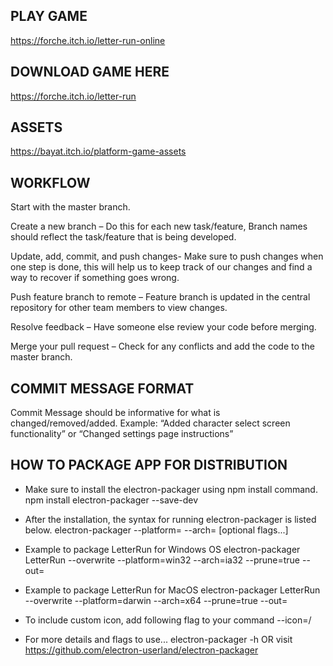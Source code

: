 ﻿## PLAY GAME
 https://forche.itch.io/letter-run-online
 
 ## DOWNLOAD GAME HERE
https://forche.itch.io/letter-run
 
 ## ASSETS
 https://bayat.itch.io/platform-game-assets
 
 ## WORKFLOW

Start with the master branch.

Create a new branch – Do this for each new task/feature, Branch names should reflect the task/feature that is being developed.

Update, add, commit, and push changes- Make sure to push changes when one step is done, this will help us to keep track of our
                                      changes and find a way to recover if something goes wrong. 
                                      
Push feature branch to remote – Feature branch is updated in the central repository for other team members to view changes.

Resolve feedback – Have someone else review your code before merging.

Merge your pull request – Check for any conflicts and add the code to the master branch.


## COMMIT MESSAGE FORMAT

Commit Message should be informative for what is changed/removed/added. Example: “Added character select screen functionality” or “Changed settings page instructions” 



## HOW TO PACKAGE APP FOR DISTRIBUTION

* Make sure to install the electron-packager using npm install command.
npm install electron-packager --save-dev

* After the installation, the syntax for running electron-packager is listed below.
electron-packager <sourcedir> <appname> --platform=<platform> --arch=<arch> [optional flags...]

* Example to package LetterRun for Windows OS
electron-packager <sourcedir> LetterRun --overwrite --platform=win32 --arch=ia32 --prune=true --out=<destdir>

* Example to package LetterRun for MacOS
electron-packager <sourcedir> LetterRun --overwrite --platform=darwin --arch=x64 --prune=true --out=<destdir>

* To include custom icon, add following flag to your command
--icon=<your directory for icon>/<your icon file>

* For more details and flags to use...
electron-packager -h OR visit https://github.com/electron-userland/electron-packager
